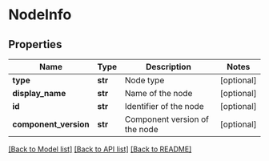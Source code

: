 # NodeInfo

## Properties
Name | Type | Description | Notes
------------ | ------------- | ------------- | -------------
**type** | **str** | Node type | [optional] 
**display_name** | **str** | Name of the node | [optional] 
**id** | **str** | Identifier of the node | [optional] 
**component_version** | **str** | Component version of the node | [optional] 

[[Back to Model list]](../README.md#documentation-for-models) [[Back to API list]](../README.md#documentation-for-api-endpoints) [[Back to README]](../README.md)


